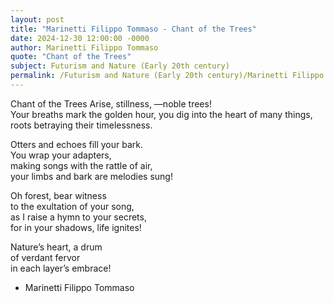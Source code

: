 ```yaml
---
layout: post
title: "Marinetti Filippo Tommaso - Chant of the Trees"
date: 2024-12-30 12:00:00 -0000
author: Marinetti Filippo Tommaso
quote: "Chant of the Trees"
subject: Futurism and Nature (Early 20th century)
permalink: /Futurism and Nature (Early 20th century)/Marinetti Filippo Tommaso/Marinetti Filippo Tommaso - Chant of the Trees
---
```


Chant of the Trees
Arise, stillness,  —noble trees!  
Your breaths mark the golden hour,
you dig into the heart of many things,  
roots betraying their timelessness.

Otters and echoes fill your bark.  
You wrap your adapters,  
making songs with the rattle of air,  
your limbs and bark are melodies sung!  

Oh forest, bear witness  
to the exultation of your song,  
as I raise a hymn to your secrets,  
for in your shadows, life ignites!

Nature’s heart, a drum  
of verdant fervor  
in each layer’s embrace!

- Marinetti Filippo Tommaso
